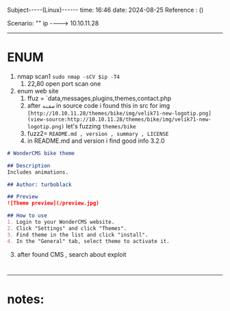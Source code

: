 Subject-----(Linux)------
time: 16:46
date: 2024-08-25
Reference : ()


Scenario: ""
ip ----> 10.10.11.28

-----
# ENUM
1. nmap scan1 `sudo nmap -sCV $ip -T4`
	1. 22,80 open port scan one
2. enum web site
	1.  ffuz = `data,messages,plugins,themes,contact.php
	2. after `صفنه`  in source code i found this in src for img `[http://10.10.11.28/themes/bike/img/velik71-new-logotip.png](view-source:http://10.10.11.28/themes/bike/img/velik71-new-logotip.png)`  let's fuzzing `themes/bike` 
	3. fuzz2= `README.md , version , summary , LICENSE`
	4. in README.md and version i find good info  3.2.0
```md
# WonderCMS bike theme

## Description
Includes animations.

## Author: turboblack

## Preview
![Theme preview](/preview.jpg)

## How to use
1. Login to your WonderCMS website.
2. Click "Settings" and click "Themes".
3. Find theme in the list and click "install".
4. In the "General" tab, select theme to activate it.
```
3. after found CMS , search about exploit
# 
# 
# 
# 
# 
# 
# 
# 
# 


-------------------------
# notes: